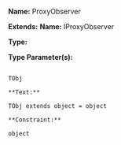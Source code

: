 **Name:** ProxyObserver

**Extends:** **Name:** IProxyObserver<TObj>

**Type:** <TObj>

**Type Parameter(s):**

```**Name:**

TObj

**Text:**

TObj extends object = object

**Constraint:**

object

```

